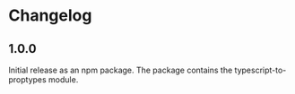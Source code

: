 # Changelog

## 1.0.0

Initial release as an npm package.
The package contains the typescript-to-proptypes module.